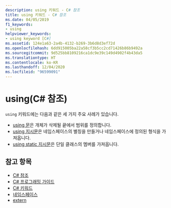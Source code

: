 ```yaml
---
description: using 키워드 - C# 참조
title: using 키워드 - C# 참조
ms.date: 04/05/2019
f1_keywords:
- using
helpviewer_keywords:
- using keyword [C#]
ms.assetid: 124e1a63-2a4b-4132-b269-3b6d8d3ef72d
ms.openlocfilehash: 6dd915005ba22a58cf3b5cc2cd71426b86b9492a
ms.sourcegitcommit: 9d525bb8109216ca1dc9e39c149d4902f4b43da5
ms.translationtype: HT
ms.contentlocale: ko-KR
ms.lasthandoff: 12/04/2020
ms.locfileid: "96599091"
---
```

# <a name="using-c-reference"></a>using(C# 참조)

`using` 키워드에는 다음과 같은 세 가지 주요 사례가 있습니다.

- [using 문](using-statement.md)은 개체가 삭제될 끝에서 범위를 정의합니다.
- [using 지시문](using-directive.md)은 네임스페이스의 별칭을 만들거나 네임스페이스에 정의된 형식을 가져옵니다.
- [using static 지시문](using-static.md)은 단일 클래스의 멤버를 가져옵니다.

## <a name="see-also"></a>참고 항목

- [C# 참조](../index.md)
- [C# 프로그래밍 가이드](../../programming-guide/index.md)
- [C# 키워드](index.md)
- [네임스페이스](../../programming-guide/namespaces/index.md)
- [extern](extern.md)
